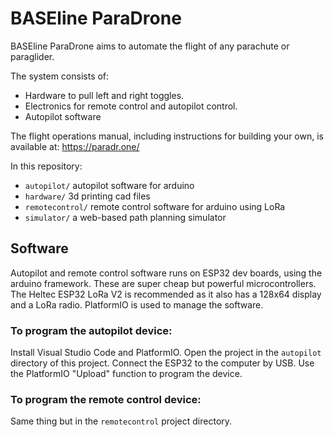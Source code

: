 # BASEline ParaDrone

BASEline ParaDrone aims to automate the flight of any parachute or paraglider.

The system consists of:
 - Hardware to pull left and right toggles.
 - Electronics for remote control and autopilot control.
 - Autopilot software

The flight operations manual, including instructions for building your own, is available at:
https://paradr.one/

In this repository:
 - `autopilot/` autopilot software for arduino
 - `hardware/` 3d printing cad files
 - `remotecontrol/` remote control software for arduino using LoRa
 - `simulator/` a web-based path planning simulator

## Software

Autopilot and remote control software runs on ESP32 dev boards, using the arduino framework. These are super cheap but powerful microcontrollers. The Heltec ESP32 LoRa V2 is recommended as it also has a 128x64 display and a LoRa radio. PlatformIO is used to manage the software.

### To program the autopilot device:

Install Visual Studio Code and PlatformIO.
Open the project in the `autopilot` directory of this project.
Connect the ESP32 to the computer by USB.
Use the PlatformIO "Upload" function to program the device.

### To program the remote control device:

Same thing but in the `remotecontrol` project directory.
